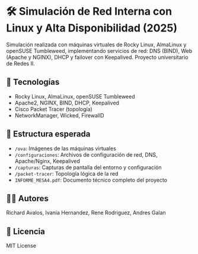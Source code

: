 # 🛠️ Simulación de Red Interna con Linux y Alta Disponibilidad (2025)

Simulación realizada con máquinas virtuales de Rocky Linux, AlmaLinux y openSUSE Tumbleweed, implementando servicios de red: DNS (BIND), Web (Apache y NGINX), DHCP y failover con Keepalived. Proyecto universitario de Redes II.

## 🔧 Tecnologías
- Rocky Linux, AlmaLinux, openSUSE Tumbleweed
- Apache2, NGINX, BIND, DHCP, Keepalived
- Cisco Packet Tracer (topología)
- NetworkManager, Wicked, FirewallD

## 📁 Estructura esperada
- `/ova`: Imágenes de las máquinas virtuales
- `/configuraciones`: Archivos de configuración de red, DNS, Apache/Nginx, Keepalived
- `/capturas`: Capturas de pantalla del entorno y configuración
- `/packet-tracer`: Topología lógica de la red
- `INFORME_MESA4.pdf`: Documento técnico completo del proyecto

## 👨‍💻 Autores
Richard Avalos, Ivania Hernandez, Rene Rodriguez, Andres Galan

## 📄 Licencia
MIT License
